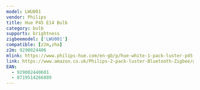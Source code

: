 ```yaml
---
model: LWU001
vendor: Philips
title: Hue P45 E14 Bulb
category: bulb
supports: brightness
zigbeemodel: ['LWU001']
compatible: [z2m,zha]
z2m: 9290024406
mlink: https://www.philips-hue.com/en-gb/p/hue-white-1-pack-luster-p45-e14/8719514266889
link: https://www.amazon.co.uk/Philips-2-pack-luster-Bluetooth-Zigbee/dp/B08CZVYJH1
EAN: 
  - 929002440601
  - 8719514266889
---
```

